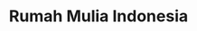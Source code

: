 ---
layout: inner
title: Rumah Mulia Indonesia
posttype: work
category: Web Development
projectdate: May 2015
thumbnail: rmi-thumb.jpg
---